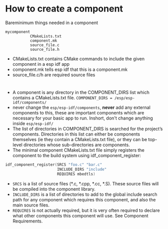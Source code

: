 # How to create a component

Bareminimum things needed in a component

```
mycomponent
           CMakeLists.txt
           component.mk
           source_file.c
           source_file.h
```
* CMakeLists.txt contains CMake commands to include the given component in a esp idf app
* component.mk tells esp idf that this is a component.mk
* source_file.c/h are required source files

# 
* A component is any directory in the COMPONENT_DIRS list which contains a CMakeLists.txt file. `COMPONENT_DIRS = /esp/esp-idf/components/`
* never change the `esp/esp-idf/components`, **never** add any external components to this, these are important components which are necessary for your basic app to run. Inshort, don't change anything inside `esp/esp-idf/`
* The list of directories in COMPONENT_DIRS is searched for the project’s components. Directories in this list can either be components themselves (ie they contain a CMakeLists.txt file), or they can be top-level directories whose sub-directories are components.
* The minimal component CMakeLists.txt file simply registers the component to the build system using idf_component_register:
```C
idf_component_register(SRCS "foo.c" "bar.c"
                       INCLUDE_DIRS "include"
                       REQUIRES mbedtls)
```
* `SRCS` is a list of source files (*.c, *.cpp, *.cc, *.S). These source files will be compiled into the component library.
* `INCLUDE_DIRS` is a list of directories to add to the global include search path for any component which requires this component, and also the main source files.
* `REQUIRES` is not actually required, but it is very often required to declare what other components this component will use. See Component Requirements.

